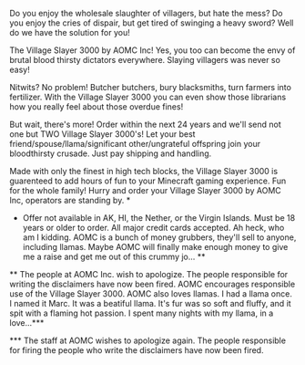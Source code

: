 Do you enjoy the wholesale slaughter of villagers, but hate the mess? Do you enjoy the cries of dispair, but get tired of swinging a heavy sword? Well do we have the solution for you!

The Village Slayer 3000 by AOMC Inc! Yes, you too can become the envy of brutal blood thirsty dictators everywhere. Slaying villagers was never so easy!

Nitwits? No problem! Butcher butchers, bury blacksmiths, turn farmers into fertilizer. With the Village Slayer 3000 you can even show those librarians how  you really feel about those overdue fines!

But wait, there's more! Order within the next 24 years and we'll send not one but TWO Village Slayer 3000's! Let your best friend/spouse/llama/significant other/ungrateful offspring join your bloodthirsty crusade. Just pay shipping and handling. 

Made with only the finest in high tech blocks, the Village Slayer 3000 is guarenteed to add hours of fun to your Minecraft gaming experience. Fun for the whole family! Hurry and order your Village Slayer 3000 by AOMC Inc, operators are standing by. *

* Offer not available in AK, HI, the Nether, or the Virgin Islands. Must be 18 years or older to order. All major credit cards accepted. Ah heck, who am I kidding. AOMC is a bunch of money grubbers, they'll sell to anyone, including llamas. Maybe AOMC will finally make enough money to give me a raise and get me out of this crummy jo... **

** The people at AOMC Inc. wish to apologize. The people responsible for writing the disclaimers have now been fired. AOMC encourages responsible use of the Village Slayer 3000. AOMC also loves llamas. I had a llama once. I named it Marc. It was a beatiful llama. It's fur was so soft and fluffy, and it spit with a flaming hot passion. I spent many nights with my llama, in a love...***

*** The staff at AOMC wishes to apologize again. The people responsible for firing the people who write the disclaimers have now been fired. 


